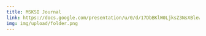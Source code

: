 ```yaml
---
title: MSKSI Journal
link: https://docs.google.com/presentation/u/0/d/17DbBKlW0LjksZ3NsXBlewAGMp1v4YNWDP85bbhJEwTQ/copy
img: img/upload/folder.png
---
```

